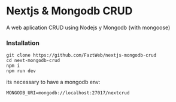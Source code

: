 # Nextjs & Mongodb CRUD

A web aplication CRUD using Nodejs y Mongodb (with mongoose)

### Installation

```
git clone https://github.com/FaztWeb/nextjs-mongodb-crud
cd next-mongodb-crud
npm i
npm run dev
```

its necessary to have a mongodb env:

```
MONGODB_URI=mongodb://localhost:27017/nextcrud
```
